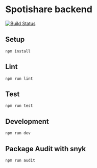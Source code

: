 # Spotishare backend

[![Build Status](https://travis-ci.org/OREOA/spotishare-back.svg?branch=master)](https://travis-ci.org/OREOA/spotishare-back)

## Setup

```
npm install
```

## Lint

```
npm run lint
```

## Test

```
npm run test
```

## Development

```
npm run dev
```

## Package Audit with snyk

```
npm run audit
```

